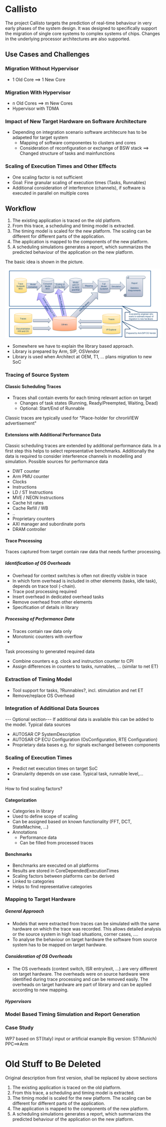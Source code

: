 # Callisto

The project Callisto targets the prediction of real-time behaviour in very early 
phases of the system design. It was designed to specifically support the migration of 
single core systems to complex systems of chips. Changes in the underlying processor architectures are also supported.

## Use Cases and Challenges

### Migration Without Hypervisor
* 1 Old Core ==> 1 New Core

### Migration With Hypervisor
* n Old Cores ==> m New Cores
* Hypervisor with TDMA

### Impact of New Target Hardware on Software Architecture
* Depending on integration scenario software architecure has to be adapeted for target system
  * Mapping of software componentes to clusters and cores
  * Consideration of reconfiguration or exchange of BSW stack ==> Changed structure of tasks and mainfunctions
   

### Scaling of Execution Times and Other Effects
* One scaling factor is not sufficient
* Goal: Fine granular scaling of execution times (Tasks, Runnables)
* Additional consideration of interference (channels), if software is executed in parallel on multiple cores

## Workflow

1. The existing application is traced on the old platform.
2. From this trace, a scheduling and timing model is extracted.
3. The timing model is scaled for the new platform. The scaling can be different for different parts of the application.
4. The application is mapped to the components of the new platform.
5. A scheduling simulations generates a report, which summarizes the predicted behaviour of the application on the new platform.

The basic idea is shown in the picture.

![The workflow](images/workflow.png)

* Somewhere we have to explain the library based approach.
* Library is prepared by Arm, SIP, OSVendor
* Library is used when Architect at OEM, T1, ... plans migration to new SoC


### Tracing of Source System

#### Classic Scheduling Traces
* Traces shall contain events for each timing relevant action on target
  * Changes of task states (Running, Ready/Preempted, Waiting, Dead)
  * Optional: Start/End of Runnable

Classic traces are typically used for "Place-holder for chronVIEW advertisement"

#### Extensions with Additional Performance Data
Classic scheduling traces are extended by additional performance data. In a first step this helps to select representative benchmarks.
Additionally the data is required to consider interference channels in modelling and simulation.
Possible sources for performance data
* DWT counter
* Arm PMU counter
 * Clocks
 * Instructions
 * LD / ST Instructions
 * MVE / NEON Instructions
 * Cache hit rates
 * Cache Refill / WB
 * ..
* Proprietary counters 
 * AXI manager and subordinate ports
 * DRAM controller

#### Trace Processing
Traces captured from target contain raw data that needs further processing.

##### Identification of OS Overheads
* Overhead for context switches is often not directly visible in trace
* In which form overhead is included in other elements (tasks, idle task), depends on trace tool (-chain).
* Trace post processing required
 * Insert overhead in dedicated overhead tasks
 * Remove overhead from other elements
 * Specification of details in library
 
##### Processing of Performance Data
* Traces contain raw data only
 * Monotonic counters with overflow
 * 
Task processing to generated required data
* Combine counters e.g. clock and instruction counter to CPI 
* Assign differences in counters to tasks, runnables, ... (similar to net ET)

### Extraction of Timing Model
* Tool support for tasks, ?Runnables?, incl. stimulation and net ET
* Remove/replace OS Overhead

### Integration of Additional Data Sources
--- Optional section---
If additional data is available this can be added to the model. 
Typical data sources
* AUTOSAR CP SystemDescription
* AUTOSAR CP ECU Configuration (OsConfiguration, RTE Configuration)
* Proprietary data bases e.g. for signals exchanged between components

### Scaling of Execution Times
* Predict net execution times on target SoC
* Granularity depends on use case. Typical task, runnable level,...
* 
How to find scaling factors?

#### Categorization
* Categories in library
* Used to define scope of scaling
* Can be assigned based on known functionality (FFT, DCT, StateMachine, ...)
* Annotations
  * Performance data
  * Can be filled from processed traces

#### Benchmarks
* Benchmarks are executed on all platforms
* Results are stored in CoreDependedExecutionTimes 
* Scaling factors between platforms can be derived
* Linked to categories
* Helps to find representative categories


### Mapping to Target Hardware

##### General Approach
* Models that were extracted from traces can be simulated with the same hardware on which the trace was recorded. This allows detailed analysis or the source system in high load situations, corner cases, ....
* To analyse the behaviour on target hardware the software from source system has to be mapped on target hardware.

##### Consideration of OS Overheads
* The OS overheads (context switch, ISR entry/exit, ...) are very different on target hardware. The overheads were on source hardware were identified during trace processing and can be removed easily. The overheads on target hardware are part of library and can be applied according to new mapping.

##### Hypervisors

### Model Based Timing Simulation and Report Generation


### Case Study
WP7 based on ST(Italy) input  or artificial example
Big version: ST(Munich) PPC==>Arm



# Old Stuff to Be Deleted
Original description from first version, shall be replaced by above sections
1. The existing application is traced on the old platform.
2. From this trace, a scheduling and timing model is extracted.
3. The timing model is scaled for the new platform. The scaling can be different for 
   different parts of the application.
4. The application is mapped to the components of the new platform.
5. A scheduling simulations generates a report, which summarizes the predicted behaviour 
   of the application on the new platform.
